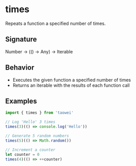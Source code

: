 # times

Repeats a function a specified number of times.

## Signature
Number -> (() -> Any) -> Iterable

## Behavior
- Executes the given function a specified number of times
- Returns an iterable with the results of each function call

## Examples
```javascript
import { times } from 'taowei'

// Log 'Hello' 3 times
times(3)(() => console.log('Hello'))

// Generate 5 random numbers
times(5)(() => Math.random())

// Increment a counter
let counter = 0
times(4)(() => ++counter)
```